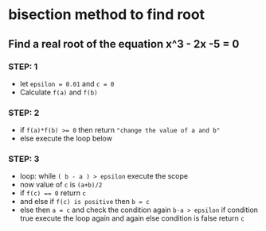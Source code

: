 # bisection method to find root
## Find a real root of the equation x^3 - 2x -5 = 0

### STEP: 1
- let `epsilon = 0.01` and `c = 0`
- Calculate `f(a)` and `f(b)`

### STEP: 2
- if `f(a)*f(b) >= 0` then return `"change the value of a and b"`
- else execute the loop below

### STEP: 3
- loop: while `( b - a ) > epsilon` execute the scope
- now value of `c` is `(a+b)/2`
- if `f(c) == 0` return `c`
- and else if `f(c) is positive` then `b = c`
- else then `a = c` and check the condition again `b-a > epsilon` if condition true execute the loop again and again else condition is false return `c`
